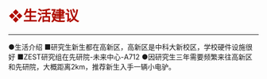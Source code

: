 # <font color="bule">❖生活建议</font>
---
●生活介绍
  ■研究生新生都在高新区，高新区是中科大新校区，学校硬件设施很好
  ■ZEST研究组在先研院-未来中心-A712
●因研究生三年需要频繁来往高新区和先研院，大概距离2km，推荐新生入手一辆小电驴。
